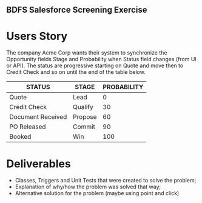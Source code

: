 ## BDFS Salesforce Screening Exercise

# Users Story

The company Acme Corp wants their system to synchronize the Opportunity fields Stage and Probability when
Status field changes (from UI or API). The status are progressive starting on Quote and move then to Credit Check
and so on until the end of the table below.

| STATUS             | STAGE   | PROBABILITY |
| ------------------ | ------- | ----------- |
| Quote              | Lead    | 0           |
| Credit Check       | Qualify | 30          |
| Document Received  | Propose | 60          |
| PO Released        | Commit  | 90          |
| Booked             | Win     | 100         |

# Deliverables

* Classes, Triggers and Unit Tests that were created to solve the problem;
* Explanation of why/how the problem was solved that way;
* Alternative solution for the problem (maybe using point and click)
